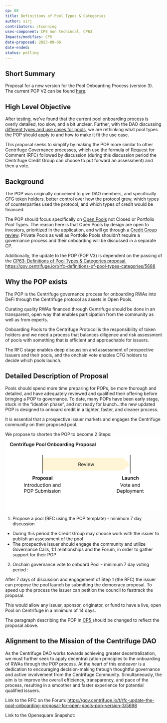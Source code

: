 ```yaml
---
cp: 68
title: Definitions of Pool Types & Categories 
author: sirj
contributors: ctcunning
uses-component: CP4 non techincal, CP63
Impacts/modifies: CP5
date-proposed: 2023-09-06
date-ended: 
status: polling
---
```


## Short Summary

Proposal for a new version for the Pool Onboarding Process (version 3). The current POP V2 can be found [here](https://github.com/centrifuge/cps/blob/main/cps/CP5/CP5.md).

## High Level Objective

After testing, we’ve found that the current pool onboarding process is overly detailed, too slow, and a bit unclear. Further, with the DAO discussing [different types and use cases for pools,](https://gov.centrifuge.io/t/introducing-pool-types-and-modifying-the-pop-and-protocol-fees-to-better-align/5666/3) we are rethinking what pool types the POP should apply to and how to make it fit the use case.

This proposal seeks to simplify by making the POP more similar to other Centrifuge Governance processes, which use the formula of Request for Comment (RFC) followed by discussion (during this discussion period the Centrifuge Credit Group can choose to put forward an assessment) and then a vote.


## Background

The POP was originally conceived to give DAO members, and specifically CFG token holders, better control over how the protocol grew, which types of counterparties used the protocol, and which types of credit would be financed.

The POP should focus specifically on [Open Pools](https://github.com/centrifuge/cps/blob/802437c800fe08625ee5fbc287f8828523f89fc6/cps/CP63.md) not Closed or Portfolio Pool Types. The reason here is that Open Pools by design are open to investors, prioritized in the application, and will go through a [Credit Group review](https://gov.centrifuge.io/t/introducing-the-centrifuge-credit-group/4994). Private Pools as well as Portfolio Pools shouldn’t require a governance process and their onboarding will be discussed in a separate CP.

Additionally, the update to the POP (POP V3) is dependent on the passing of the [CP63: Definitions of Pool Types & Categories proposal.](https://github.com/centrifuge/cps/blob/802437c800fe08625ee5fbc287f8828523f89fc6/cps/CP63.md) 
https://gov.centrifuge.io/t/rfc-definitions-of-pool-types-categories/5688

## Why the POP exists

The POP is the Centrifuge governance process for onboarding RWAs into DeFi through the Centrifuge protocol as assets in Open Pools.

Curating quality RWAs financed through Centrifuge should be done in an transparent, open way that enables participation from the community as well as from experts.

Onboarding Pools to the Centrifuge Protocol is the responsibility of token holders and we need a process that balances diligence and risk assessment of pools with something that is efficient and approachable for issuers.

The RFC stage enables deep discussion and assessment of prospective Issuers and their pools, and the onchain vote enables CFG holders to decide which pools launch.

## Detailed Description of Proposal

Pools should spend more time preparing for POPs, be more thorough and detailed, and have adequately reviewed and qualified their offering before bringing a POP to governance. To date, many POPs have been early stage, stuck in the “ideation phase”, and not ready for launch...the new updated POP is designed to onboard credit in a tighter, faster, and cleaner process.

It is essential that a prospective issuer markets and engages the Centrifuge community on their proposed pool.

We propose to shorten the POP to become 2 Steps:
![](../CP68/popv3.png)

1. Propose a pool (RFC using the POP template) - minimum 7 day discussion

* During this period the Credit Group may choose work with the issuer to publish an assessment of the pool
* The prospective issuer should engage the community and utilize Governance Calls, 1:1 relationships and the Forum, in order to gather support for their POP

2. Onchain governance vote to onboard Pool - minimum 7 day voting period :

After 7 days of discussion and engagement of Step 1 (the RFC) the issuer can propose the pool launch by submitting the democracy proposal. To speed up the process the issuer can petition the council to fasttrack the proposal.

This would allow any issuer, sponsor, originator, or fund to have a live, open Pool on Centrifuge in a minimum of 14 days.

The paragraph describing the POP in [CP5 ](https://github.com/centrifuge/cps/blob/main/cps/CP5/CP5.md)should be changed to reflect the proposal above.

## Alignment to the Mission of the Centrifuge DAO

As the Centrifuge DAO works towards achieving greater decentralization, we must further seek to apply decentralization principles to the onboarding of RWAs through the POP process. At the heart of this endeavor is a dedication to encouraging decision-making through thoughtful governance and active involvement from the Centrifuge Community. Simultaneously, the aim is to improve the overall efficiency, transparency, and pace of the process, resulting in a smoother and faster experience for potential qualified issuers.

Link to the RFC on the Forum: https://gov.centrifuge.io/t/rfc-update-the-pool-onboarding-proposal-for-open-pools-pop-version-3/5698

Link to the Opensquare Snapshot: 
